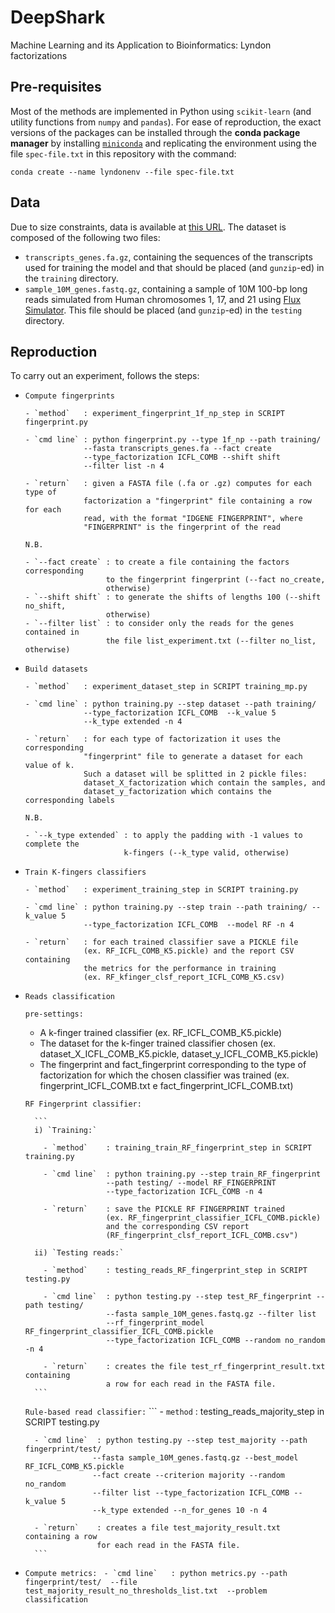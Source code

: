 # DeepShark
Machine Learning and its Application to Bioinformatics: Lyndon factorizations

## Pre-requisites

Most of the methods are implemented in Python using `scikit-learn` (and utility
functions from `numpy` and `pandas`).
For ease of reproduction, the exact versions of the packages can be installed
through the **conda package manager** by installing
[`miniconda`](https://docs.conda.io/en/latest/miniconda.html) and replicating
the environment using the file `spec-file.txt` in this repository with the
command:

```
conda create --name lyndonenv --file spec-file.txt
```

## Data

Due to size constraints, data is available at [this
URL](https://drive.google.com/drive/folders/1_E-wKUA6PNSMqIa2jBGyFMiak4ilDsK3).
The dataset is composed of the following two files:

- `transcripts_genes.fa.gz`, containing the sequences of the transcripts used
  for training the model and that should be placed (and `gunzip`-ed) in the
  `training` directory.
- `sample_10M_genes.fastq.gz`, containing a sample of 10M 100-bp long reads
  simulated from Human chromosomes 1, 17, and 21 using [Flux
  Simulator](https://dx.doi.org/10.1093/nar/gks666). This file should be placed
  (and `gunzip`-ed) in the `testing` directory.


## Reproduction

To carry out an experiment, follows the steps:

- `Compute fingerprints` 
    ```
    - `method`   : experiment_fingerprint_1f_np_step in SCRIPT fingerprint.py

    - `cmd line` : python fingerprint.py --type 1f_np --path training/ 
                 --fasta transcripts_genes.fa --fact create 
                 --type_factorization ICFL_COMB --shift shift 
                 --filter list -n 4

    - `return`   : given a FASTA file (.fa or .gz) computes for each type of 
                 factorization a "fingerprint" file containing a row for each 
                 read, with the format "IDGENE FINGERPRINT", where 
                 "FINGERPRINT" is the fingerprint of the read
    ```
    
    `N.B.`
    ```
    - `--fact create` : to create a file containing the factors corresponding 
                      to the fingerprint fingerprint (--fact no_create, 
                      otherwise)
    - `--shift shift` : to generate the shifts of lengths 100 (--shift no_shift, 
                      otherwise)
    - `--filter list` : to consider only the reads for the genes contained in 
                      the file list_experiment.txt (--filter no_list, otherwise)
    ```

- `Build datasets`
    ```
    - `method`   : experiment_dataset_step in SCRIPT training_mp.py

    - `cmd line` : python training.py --step dataset --path training/ 
                 --type_factorization ICFL_COMB  --k_value 5
                 --k_type extended -n 4

    - `return`   : for each type of factorization it uses the corresponding 
                 "fingerprint" file to generate a dataset for each value of k. 
                 Such a dataset will be splitted in 2 pickle files: 
                 dataset_X_factorization which contain the samples, and 
                 dataset_y_factorization which contains the corresponding labels
    ```
    
    `N.B.`
    ```
    - `--k_type extended` : to apply the padding with -1 values to complete the 
                          k-fingers (--k_type valid, otherwise)
    ```

- `Train K-fingers classifiers`
    ```
    - `method`   : experiment_training_step in SCRIPT training.py

    - `cmd line` : python training.py --step train --path training/ --k_value 5
                 --type_factorization ICFL_COMB  --model RF -n 4

    - `return`   : for each trained classifier save a PICKLE file 
                 (ex. RF_ICFL_COMB_K5.pickle) and the report CSV containing 
                 the metrics for the performance in training 
                 (ex. RF_kfinger_clsf_report_ICFL_COMB_K5.csv)
    ```

- `Reads classification`

    `pre-settings:`
    - A k-finger trained classifier (ex. RF_ICFL_COMB_K5.pickle)
    - The dataset for the k-finger trained classifier chosen 
       (ex. dataset_X_ICFL_COMB_K5.pickle, dataset_y_ICFL_COMB_K5.pickle)
    - The fingerprint and fact_fingerprint corresponding to the type of 
       factorization for which the chosen classifier was trained 
       (ex. fingerprint_ICFL_COMB.txt e fact_fingerprint_ICFL_COMB.txt)
    
        
    `RF Fingerprint classifier:` 
        
        ```
        i) `Training:`

          - `method`    : training_train_RF_fingerprint_step in SCRIPT training.py

          - `cmd line`  : python training.py --step train_RF_fingerprint 
                        --path testing/ --model RF_FINGERPRINT
                        --type_factorization ICFL_COMB -n 4

          - `return`    : save the PICKLE RF FINGERPRINT trained 
                        (ex. RF_fingerprint_classifier_ICFL_COMB.pickle)
                        and the corresponding CSV report 
                        (RF_fingerprint_clsf_report_ICFL_COMB.csv")

        ii) `Testing reads:`

          - `method`    : testing_reads_RF_fingerprint_step in SCRIPT testing.py

          - `cmd line`  : python testing.py --step test_RF_fingerprint --path testing/ 
                        --fasta sample_10M_genes.fastq.gz --filter list
                        --rf_fingerprint_model RF_fingerprint_classifier_ICFL_COMB.pickle  
                        --type_factorization ICFL_COMB --random no_random -n 4

          - `return`    : creates the file test_rf_fingerprint_result.txt containing 
                        a row for each read in the FASTA file. 
        ```
        
    `Rule-based read classifier:`
        ```
        - `method`    : testing_reads_majority_step in SCRIPT testing.py

        - `cmd line`  : python testing.py --step test_majority --path fingerprint/test/ 
                     --fasta sample_10M_genes.fastq.gz --best_model RF_ICFL_COMB_K5.pickle 
                     --fact create --criterion majority --random no_random
                     --filter list --type_factorization ICFL_COMB --k_value 5 
                     --k_type extended --n_for_genes 10 -n 4

        - `return`    : creates a file test_majority_result.txt containing a row 
                      for each read in the FASTA file. 
        ```

- `Compute metrics:`
       ``` 
       - `cmd line`   : python metrics.py --path fingerprint/test/ 
                      --file test_majority_result_no_thresholds_list.txt 
                      --problem classification
       ```
